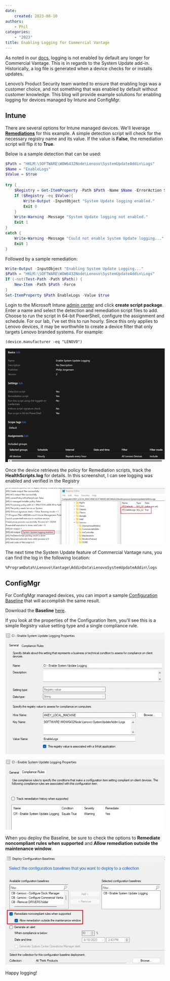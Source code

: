 ```yaml
---
date: 
    created: 2023-08-10
authors: 
    - Phil
categories: 
    - "2023"
title: Enabling Logging for Commercial Vantage
---
```


As noted in our [docs](https://docs.lenovocdrt.com/#/cv/commercial_vantage), logging is not enabled by default any longer for Commercial Vantage. This is in regards to the System Update add-in. Historically, a log file is generated when a device checks for or installs updates.

Lenovo’s Product Security team wanted to ensure that enabling logs was a customer choice, and not something that was enabled by default without customer knowledge. This blog will provide example solutions for enabling logging for devices managed by Intune and ConfigMgr.
<!-- more -->
## Intune

There are several options for Intune managed devices. We'll leverage [**Remediations**](https://learn.microsoft.com/mem/intune/fundamentals/remediations) for this example. A simple detection script will check for the necessary registry name and its value. If the value is **False**, the remediation script will flip it to **True**.

Below is a sample detection that can be used:

```powershell
$Path = "HKLM:\SOFTWARE\WOW6432Node\Lenovo\SystemUpdateAddin\Logs"
$Name = "EnableLogs"
$Value = $true

try {
    $Registry = Get-ItemProperty -Path $Path -Name $Name -ErrorAction Stop | Select-Object -ExpandProperty $Name
    If ($Registry -eq $Value){
        Write-Output -InputObject "System Update logging enabled."
        Exit 0
    } 
    Write-Warning -Message "System Update logging not enabled."
    Exit 1
} 
catch {
    Write-Warning -Message "Could not enable System Update logging..."
    Exit 1
}
```

Followed by a sample remediation:

```powershell
Write-Output -InputObject "Enabling System Update Logging..."
$Path = "HKLM:\SOFTWARE\WOW6432Node\Lenovo\SystemUpdateAddin\Logs"
If (-not(Test-Path -Path $Path)) {
    New-Item -Path $Path -Force
}
Set-ItemProperty $Path EnableLogs -Value $true
```

Login to the Microsoft Intune [admin center](https://intune.microsoft.com/#view/Microsoft_Intune_DeviceSettings/DevicesMenu/~/remediations) and click **create script package**. Enter a name and select the detection and remediation script files to add. Choose to run the script in 64-bit PowerShell, configure the assignment and schedule. For our lab, I've set this to run hourly. Since this only applies to Lenovo devices, it may be worthwhile to create a device filter that only targets Lenovo branded systems. For example:

```dos
(device.manufacturer -eq "LENOVO")
```

![RemediationPackage](..\img/2023/cv_su_logging/image1.jpg)

Once the device retrieves the policy for Remediation scripts, track the **HealthScripts.log** for details. In this screenshot, I can see logging was enabled and verified in the Registry

![Remediation](..\img/2023/cv_su_logging/image2.jpg)

The next time the System Update feature of Commercial Vantage runs, you can find the log in the following location:

```dos
%ProgramData%\Lenovo\Vantage\AddinData\LenovoSystemUpdateAddin\logs
```

## ConfigMgr

For ConfigMgr managed devices, you can import a sample [Configuration Baseline](https://learn.microsoft.com/mem/configmgr/develop/compliance/about-configuration-baselines-and-configuration-items) that will accomplish the same result.

Download the **Baseline** [here](https://download.lenovo.com/cdrt/blog/CB_EnableSystemUpdateLogging.zip).

If you look at the properties of the Configuration Item, you'll see this is a simple Registry value setting type and a single compliance rule.

![CI](..\img/2023/cv_su_logging/image3.jpg)

![CI](..\img/2023/cv_su_logging/image4.jpg)

When you deploy the Baseline, be sure to check the options to **Remediate noncompliant rules when supported** and **Allow remediation outside the maintenance window**.

![CI](..\img/2023/cv_su_logging/image5.jpg)

Happy logging!
